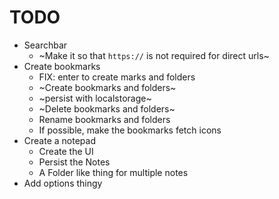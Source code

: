 # TODO

- Searchbar
    - ~Make it so that `https://` is not required for direct urls~
- Create bookmarks
    - FIX: enter to create marks and folders
    - ~Create bookmarks and folders~
    - ~persist with localstorage~
    - ~Delete bookmarks and folders~
    - Rename bookmarks and folders
    - If possible, make the bookmarks fetch icons
- Create a notepad
    - Create the UI
    - Persist the Notes
    - A Folder like thing for multiple notes
    <!-- - Markdown inline display -->
    <!-- - Very far fetched: try to do something like notion -->
- Add options thingy
